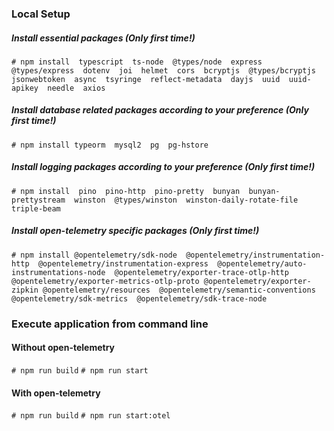 ### Local Setup

##### Install essential packages (Only first time!)
`# npm install 
typescript 
ts-node 
@types/node 
express 
@types/express 
dotenv 
joi 
helmet 
cors 
bcryptjs 
@types/bcryptjs 
jsonwebtoken 
async 
tsyringe 
reflect-metadata 
dayjs 
uuid 
uuid-apikey 
needle 
axios 
`

##### Install database related packages according to your preference (Only first time!)
`# npm install typeorm 
mysql2 
pg 
pg-hstore`

##### Install logging packages according to your preference (Only first time!)
`# npm install 
pino 
pino-http 
pino-pretty 
bunyan 
bunyan-prettystream 
winston 
@types/winston 
winston-daily-rotate-file 
triple-beam`

##### Install open-telemetry specific packages (Only first time!)
`# npm install @opentelemetry/sdk-node 
@opentelemetry/instrumentation-http 
@opentelemetry/instrumentation-express 
@opentelemetry/auto-instrumentations-node 
@opentelemetry/exporter-trace-otlp-http 
@opentelemetry/exporter-metrics-otlp-proto
@opentelemetry/exporter-zipkin
@opentelemetry/resources 
@opentelemetry/semantic-conventions 
@opentelemetry/sdk-metrics 
@opentelemetry/sdk-trace-node`

### Execute application from command line

#### Without open-telemetry
`# npm run build`
`# npm run start`

#### With open-telemetry
`# npm run build`
`# npm run start:otel`
